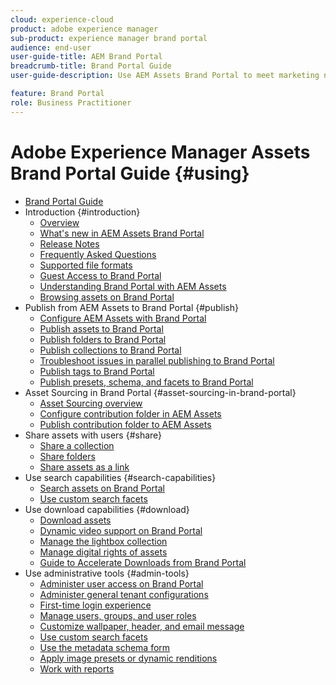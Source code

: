 ```yaml
---
cloud: experience-cloud
product: adobe experience manager
sub-product: experience manager brand portal
audience: end-user
user-guide-title: AEM Brand Portal
breadcrumb-title: Brand Portal Guide
user-guide-description: Use AEM Assets Brand Portal to meet marketing needs by securely distributing approved brand and product assets to external agencies, partners, internal teams, and resellers for download.

feature: Brand Portal
role: Business Practitioner
---
```


# Adobe Experience Manager Assets Brand Portal Guide {#using}

+ [Brand Portal Guide](using/home.md)
+ Introduction {#introduction}
  + [Overview](using/brand-portal.md)
  + [What's new in AEM Assets Brand Portal](using/whats-new.md)
  + [Release Notes](using/brand-portal-release-notes.md)
  + [Frequently Asked Questions](using/brand-portal-faqs.md)
  + [Supported file formats](using/brand-portal-supported-formats.md)
  + [Guest Access to Brand Portal](using/guest-access.md)
  + [Understanding Brand Portal with AEM Assets](https://docs.adobe.com/content/help/en/experience-manager-brand-portal/using/home.html)
  + [Browsing assets on Brand Portal](using/browse-assets-brand-portal.md)
+ Publish from AEM Assets to Brand Portal {#publish}
  + [Configure AEM Assets with Brand Portal](using/configure-aem-assets-with-brand-portal.md)
  + [Publish assets to Brand Portal](https://docs.adobe.com/content/help/en/experience-manager-65/assets/brandportal/brand-portal-publish-assets.html)
  + [Publish folders to Brand Portal](https://docs.adobe.com/content/help/en/experience-manager-65/assets/brandportal/brand-portal-publish-folder.html)
  + [Publish collections to Brand Portal](https://docs.adobe.com/content/help/en/experience-manager-65/assets/brandportal/brand-portal-publish-collection.html)
  + [Troubleshoot issues in parallel publishing to Brand Portal](using/troubleshoot-parallel-publishing.md)
  + [Publish tags to Brand Portal](using/brand-portal-publish-tags.md)
  + [Publish presets, schema, and facets to Brand Portal](using/publish-schema-search-facets-presets.md)
+ Asset Sourcing in Brand Portal {#asset-sourcing-in-brand-portal}
  + [Asset Sourcing overview](using/brand-portal-asset-sourcing.md)
  + [Configure contribution folder in AEM Assets](using/brand-portal-publish-contribution-folder-to-brand-portal.md)
  + [Publish contribution folder to AEM Assets](using/brand-portal-publish-contribution-folder-to-aem-assets.md)
+ Share assets with users {#share}
  + [Share a collection](using/brand-portal-share-collection.md)
  + [Share folders](using/brand-portal-sharing-folders.md)
  + [Share assets as a link](using/brand-portal-link-share.md)
+ Use search capabilities {#search-capabilities}
  + [Search assets on Brand Portal](using/brand-portal-searching.md)
  + [Use custom search facets](using/brand-portal-search-facets.md)
+ Use download capabilities {#download}
  + [Download assets](using/brand-portal-download-assets.md)
  + [Dynamic video support on Brand Portal](using/dynamic-video-brand-portal.md)
  + [Manage the lightbox collection](using/brand-portal-light-box.md)
  + [Manage digital rights of assets](using/manage-digital-rights-of-assets.md)
  + [Guide to Accelerate Downloads from Brand Portal](using/accelerated-download.md)
+ Use administrative tools {#admin-tools}
  + [Administer user access on Brand Portal](using/access-configurations-brand-portal.md)
  + [Administer general tenant configurations](using/brand-portal-general-configuration.md)
  + [First-time login experience](using/brand-portal-onboarding.md)
  + [Manage users, groups, and user roles](using/brand-portal-adding-users.md)
  + [Customize wallpaper, header, and email message](using/brand-portal-branding.md)
  + [Use custom search facets](using/brand-portal-search-facets.md)
  + [Use the metadata schema form](using/brand-portal-metadata-schemas.md)
  + [Apply image presets or dynamic renditions](using/brand-portal-image-presets.md)
  + [Work with reports](using/brand-portal-reports.md)
  
